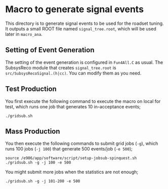 # Macro to generate signal events

This directory is to generate signal events to be used for the roadset tuning.
It outputs a small ROOT file named `signal_tree.root`, which will be used later in `macro_ana`.


## Setting of Event Generation

The setting of the event generation is configured in `Fun4All.C` as usual.
The SubsysReco module that creates `signal_tree.root` is `src/SubsysRecoSignal.(h|cc)`.
You can modify them as you need.


## Test Production

You first execute the following command to execute the macro on local for test,
which runs one job that generates 10 in-acceptance events;

```
./gridsub.sh
```


## Mass Production

You then execute the following commands to submit grid jobs (`-g`),
which runs 100 jobs (`-j 100`) that generate 500 events/job (`-e 500`);

```
source /e906/app/software/script/setup-jobsub-spinquest.sh
./gridsub.sh -g -j 100 -e 500
```

You might submit more jobs when the statistics are not enough;

```
./gridsub.sh -g -j 101-200 -e 500
```
